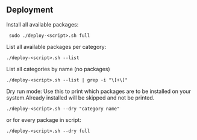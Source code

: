 ## Deployment
Install all available packages:
     
     sudo ./deploy-<script>.sh full
     
List all available packages per category:

    ./deploy-<script>.sh --list

List all categories by name (no packages)
    
    ./deploy-<script>.sh --list | grep -i "\[+\]"

Dry run mode: Use this to print which packages are to be installed on your system.Already installed will be skipped and not be printed.

    ./deploy-<script>.sh --dry "category name"

or for every package in script:

    ./deploy-<script>.sh --dry full

     